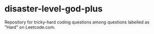 # disaster-level-god-plus
Repository for tricky-hard coding questions among questions labelled as "Hard" on Leetcode.com.
